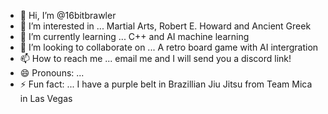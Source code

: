 - 👋 Hi, I’m @16bitbrawler
- 👀 I’m interested in ... Martial Arts, Robert E. Howard and Ancient Greek
- 🌱 I’m currently learning ... C++ and AI machine learning 
- 💞️ I’m looking to collaborate on ... A retro board game with AI intergration 
- 📫 How to reach me ... email me and I will send you a discord link! 
- 😄 Pronouns: ...
- ⚡ Fun fact: ... I have a purple belt in Brazillian Jiu Jitsu from Team Mica in Las Vegas

<!---
16bitbrawler/16bitbrawler is a ✨ special ✨ repository because its `README.md` (this file) appears on your GitHub profile.
You can click the Preview link to take a look at your changes.
--->
